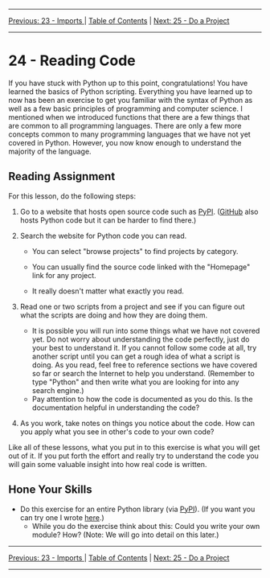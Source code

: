 <!-- Navigation -->

---

[Previous: 23 - Imports ](./23-Imports.md) | [Table of Contents](./00-Table-of-Contents.md) | [Next: 25 - Do a Project](./25-Do-a-Project.md)

---
<!-- End Navigation -->
# 24 - Reading Code

If you have stuck with Python up to this point, congratulations! You have learned the basics of Python scripting. Everything you have learned up to now has been an exercise to get you familiar with the syntax of Python as well as a few basic principles of programming and computer science. I mentioned when we introduced functions that there are a few things that are common to all programming languages. There are only a few more concepts common to many programming languages that we have not yet covered in Python. However, you now know enough to understand the majority of the language.

## Reading Assignment

For this lesson, do the following steps:

1. Go to a website that hosts open source code such as [PyPI](https://pypi.org/). ([GitHub](https://github.com) also hosts Python code but it can be harder to find there.)

2. Search the website for Python code you can read. 

   -  You can select "browse projects" to find projects by category.
   -  You can usually find the source code linked with the "Homepage" link for any project.

   -  It really doesn't matter what exactly you read.

3. Read one or two scripts from a project and see if you can figure out what the scripts are doing and how they are doing them.

   - It is possible you will run into some things what we have not covered yet. Do not worry about understanding the code perfectly, just do your best to understand it. If you cannot follow some code at all, try another script until you can get a rough idea of what a script is doing. As you read, feel free to reference sections we have covered so far or search the Internet to help you understand. (Remember to type "Python" and then write what you are looking for into any search engine.)
   - Pay attention to how the code is documented as you do this. Is the documentation helpful in understanding the code?

4. As you work, take notes on things you notice about the code. How can you apply what you see in other's code to your own code?

Like all of these lessons, what you put in to this exercise is what you will get out of it. If you put forth the effort and really try to understand the code you will gain some valuable insight into how real code is written.

## Hone Your Skills

- Do this exercise for an entire Python library (via [PyPI](https://pypi.org/)). (If you want you can try one I wrote [here](https://github.com/flythereddflagg/lpfgopt).)
  - While you do the exercise think about this: Could you write your own module? How? (Note: We will go into detail on this later.)


<!-- Navigation -->

---

[Previous: 23 - Imports ](./23-Imports.md) | [Table of Contents](./00-Table-of-Contents.md) | [Next: 25 - Do a Project](./25-Do-a-Project.md)

---
<!-- End Navigation -->
